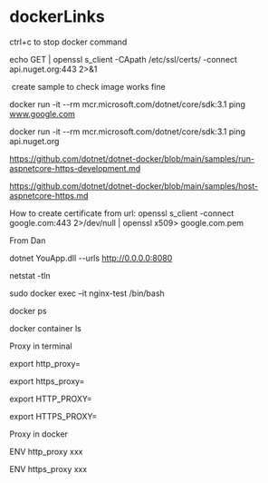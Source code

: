 # dockerLinks
ctrl+c to stop docker command

echo GET | openssl s_client -CApath /etc/ssl/certs/ -connect api.nuget.org:443 2>&1

 create sample to check image works fine

docker run -it --rm mcr.microsoft.com/dotnet/core/sdk:3.1 ping www.google.com

docker run -it --rm mcr.microsoft.com/dotnet/core/sdk:3.1 ping api.nuget.org

https://github.com/dotnet/dotnet-docker/blob/main/samples/run-aspnetcore-https-development.md

https://github.com/dotnet/dotnet-docker/blob/main/samples/host-aspnetcore-https.md

How to create certificate from url: openssl s_client -connect google.com:443 2>/dev/null | openssl x509> google.com.pem


From Dan

dotnet YouApp.dll --urls http://0.0.0.0:8080

netstat -tln

sudo docker exec –it nginx-test /bin/bash

docker ps

docker container ls

Proxy in terminal

export http_proxy=

export https_proxy=

export HTTP_PROXY=

export HTTPS_PROXY=

Proxy in docker

ENV http_proxy xxx

ENV https_proxy xxx
